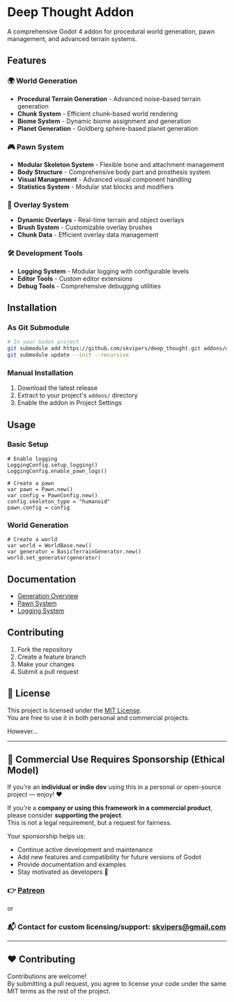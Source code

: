 # Deep Thought Addon

A comprehensive Godot 4 addon for procedural world generation, pawn management, and advanced terrain systems.

## Features

### 🌍 World Generation
- **Procedural Terrain Generation** - Advanced noise-based terrain generation
- **Chunk System** - Efficient chunk-based world rendering
- **Biome System** - Dynamic biome assignment and generation
- **Planet Generation** - Goldberg sphere-based planet generation

### 🎮 Pawn System
- **Modular Skeleton System** - Flexible bone and attachment management
- **Body Structure** - Comprehensive body part and prosthesis system
- **Visual Management** - Advanced visual component handling
- **Statistics System** - Modular stat blocks and modifiers

### 🎨 Overlay System
- **Dynamic Overlays** - Real-time terrain and object overlays
- **Brush System** - Customizable overlay brushes
- **Chunk Data** - Efficient overlay data management

### 🛠️ Development Tools
- **Logging System** - Modular logging with configurable levels
- **Editor Tools** - Custom editor extensions
- **Debug Tools** - Comprehensive debugging utilities

## Installation

### As Git Submodule
```bash
# In your Godot project
git submodule add https://github.com/skvipers/deep_thought.git addons/deep_thought
git submodule update --init --recursive
```

### Manual Installation
1. Download the latest release
2. Extract to your project's `addons/` directory
3. Enable the addon in Project Settings

## Usage

### Basic Setup
```gdscript
# Enable logging
LoggingConfig.setup_logging()
LoggingConfig.enable_pawn_logs()

# Create a pawn
var pawn = Pawn.new()
var config = PawnConfig.new()
config.skeleton_type = "humanoid"
pawn.config = config
```

### World Generation
```gdscript
# Create a world
var world = WorldBase.new()
var generator = BasicTerrainGenerator.new()
world.set_generator(generator)
```

## Documentation

- [Generation Overview](docs/generator/README.md)
- [Pawn System](docs/pawn/README.md)
- [Logging System](docs/logger/README.md)

## Contributing

1. Fork the repository
2. Create a feature branch
3. Make your changes
4. Submit a pull request

## 📜 License

This project is licensed under the [MIT License](LICENSE).  
You are free to use it in both personal and commercial projects.

However...

---

## 🏢 Commercial Use Requires Sponsorship (Ethical Model)

If you're an **individual or indie dev** using this in a personal or open-source project — enjoy! ❤️

If you're a **company or using this framework in a commercial product**, please consider **supporting the project**.  
This is not a legal requirement, but a request for fairness.

Your sponsorship helps us:

- Continue active development and maintenance
- Add new features and compatibility for future versions of Godot
- Provide documentation and examples
- Stay motivated as developers 🌱

### 👉 [Patreon](https://patreon.com/deepthoughtgodot)  
or  
### 📬 Contact for custom licensing/support: skvipers@gmail.com

---

## ❤️ Contributing

Contributions are welcome!  
By submitting a pull request, you agree to license your code under the same MIT terms as the rest of the project. 